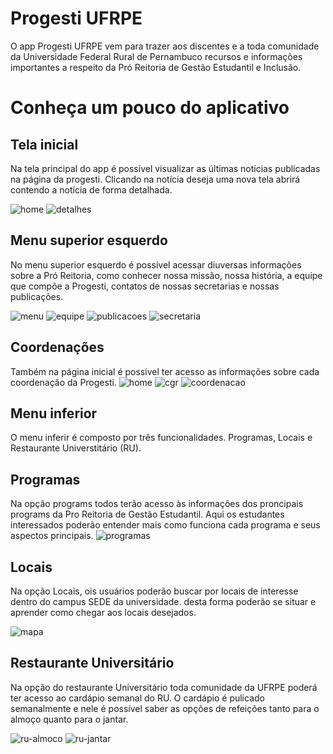 # Progesti UFRPE

O app Progesti UFRPE vem para trazer aos discentes e a toda comunidade da Universidade Federal Rural de Pernambuco recursos  e informações importantes a respeito da Pró Reitoria de Gestão Estudantil e Inclusão.

# Conheça um pouco do aplicativo

## Tela inicial

Na tela principal do app é possível visualizar as últimas notícias publicadas na página da progesti. Clicando na notícia deseja uma nova tela abrirá contendo a notícia de forma detalhada.

![home](https://user-images.githubusercontent.com/40172654/95687953-14d34480-0bdd-11eb-8369-d07f5e9ee57e.png)
![detalhes](https://user-images.githubusercontent.com/40172654/95687950-143aae00-0bdd-11eb-83a6-4c700cc03526.png)

## Menu superior esquerdo

No menu superior esquerdo é possível acessar diuversas informações sobre a Pró Reitoria, como conhecer nossa missão, nossa história, a equipe que compõe a Progesti, contatos de nossas secretarias e nossas publicações.

![menu](https://user-images.githubusercontent.com/40172654/95687956-156bdb00-0bdd-11eb-878e-5f8ec92bf840.png)
![equipe](https://user-images.githubusercontent.com/40172654/95687952-14d34480-0bdd-11eb-8a09-78e98daf72fb.png)
![publicacoes](https://user-images.githubusercontent.com/40172654/95687959-16047180-0bdd-11eb-810a-a4ffe950dbe9.png)
![secretaria](https://user-images.githubusercontent.com/40172654/95687963-169d0800-0bdd-11eb-8179-7128f00b33d8.png)

## Coordenações

Também na página inicial é possivel ter acesso as informações sobre cada coordenação da Progesti.
![home](https://user-images.githubusercontent.com/40172654/95687953-14d34480-0bdd-11eb-8369-d07f5e9ee57e.png)
![cgr](https://user-images.githubusercontent.com/40172654/95687946-11d85400-0bdd-11eb-8190-94f98fffda71.png)
![coordenacao](https://user-images.githubusercontent.com/40172654/95687948-13098100-0bdd-11eb-89db-272d798997eb.png)

## Menu inferior

O menu inferir é composto por três funcionalidades. Programas, Locais e Restaurante Universtitário (RU).

## Programas

Na opção programs todos terão acesso às informações dos proncipais programs da Pro Reitoria de Gestão Estudantil. Aqui os estudantes interessados poderão entender mais como funciona cada programa e seus aspectos principais.
![programas](https://user-images.githubusercontent.com/40172654/95687958-16047180-0bdd-11eb-9ab9-4acc8ec31528.png)

## Locais
Na opção Locais, ois usuários poderão buscar por locais de interesse dentro do campus SEDE da universidade. desta forma poderão se situar e aprender como chegar aos locais desejados.

![mapa](https://user-images.githubusercontent.com/40172654/95687954-156bdb00-0bdd-11eb-8829-830cac9e3b21.png)

## Restaurante Universitário
Na opção do restaurante Universitário toda comunidade da UFRPE poderá ter acesso ao cardápio semanal do RU. O cardápio é pulicado semanalmente e nele é possível saber as opções de refeições tanto para o almoço quanto para o jantar.

![ru-almoco](https://user-images.githubusercontent.com/40172654/95687960-169d0800-0bdd-11eb-83dc-a67d31e93a57.png)
![ru-jantar](https://user-images.githubusercontent.com/40172654/95687961-169d0800-0bdd-11eb-8005-c158f40116e6.png)

